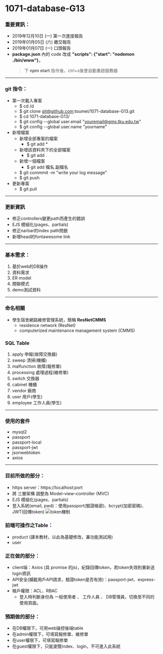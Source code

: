 # 1071-database-G13

### 重要資訊：
* 2019年12月10日 (一) 第一次進度報告
* 2019年01月05日 (六) 繳交報告
* 2019年01月07日 (一) 口頭報告
* **package.json** 內的 code 改成 **"scripts": {"start": "nodemon ./bin/www"}**，
  > 下 **npm start** 指令後，ctrl+s後會自動重啟服務器
---

### git 指令：
* 第一次載入專案
  * $ cd /d
  * $ git clone git@github.com:toumei/1071-database-G13.git
  * $ cd 1071-database-G13/
  * $ git config --global user.email "youremail@gms.tku.edu.tw"
  * $ git config --global user.name "yourname"
* 新增檔案
  * 新增全部專案的檔案
    * $ git add *
  * 新增該資料夾下的全部檔案
    * $ git add .
  * 新增一個檔案
    * $ git add 檔名.副檔名
  * $ git commmit -m "write your log message"
  * $ git push
* 更新專案
  * $ git pull
---

### 更新資訊
* 修正controllers變更path而產生的錯誤
* EJS 模組化(pages、partials)
* 修正narbar的index path問題
* 新增head的fontawesome link

---

### 基本需求：
1. 基於web的DB操作
1. 資料需求
1. ER model
1. 關聯模式
1. demo測試資料
---

### 命名相關
* 學生宿舍網路維修管理系統，簡稱 **ResNetCMMS**
  * residence network (ResNet)
  * computerized maintenance management system (CMMS)

### **SQL Table**
1. apply 申報(故障交換器)
1. sweep 清掃(機櫃)
1. malfunction 故障(報修單)
1. processing 處理過程(維修單)
1. switch 交換器
1. cabinet 機櫃
1. vendor 廠商
1. user 用戶(學生)
1. employee 工作人員(學生)
---

### 使用的套件
* mysql2
* passport
* passport-local
* passport-jwt
* jsonwebtoken
* axios
---

### 目前所做的部分：
* https server：https://localhost:port
* 將 三層架構 調整為 Model–view–controller (MVC)
* EJS 模組化(pages、partials)
* 登入系統(email, pwd)：使用passport(驗證帳密)、bcrypt(加密密碼)、JWT(回傳token)
![token機制](https://cdn-images-1.medium.com/max/1334/1*7T41R0dSLEzssIXPHpvimQ.png)

### 前端可操作之Table：
* product (課本教材，以此為基礎修改，兼功能測試用)
* user

### 正在做的部分：
* client端：Axios (具 promise 的js)，紀錄回傳token，若token失效則重新送login資訊
* API安全(攔截用戶API請求，驗證token是否有效)：passport-jwt、express-jwt
* 帳戶權限：ACL、RBAC
  * 登入時判斷身份為 一般使用者 、 工作人員 、 DB管理員，切換至不同的使用頁面。

### 預期做的部分：
* 在DB權限下，可用web操控後端table
* 在admin權限下，可填寫報修單、維修單
* 在user權限下，可填寫報修單
* 在guest權限下，只能瀏覽index、login，不可進入此系統
